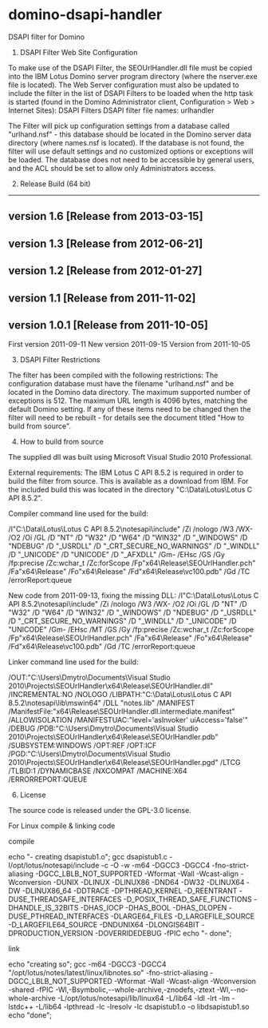 # domino-dsapi-handler
DSAPI filter for Domino

1. DSAPI Filter Web Site Configuration

To make use of the DSAPI Filter, the SEOUrlHandler.dll file must be copied into the IBM Lotus Domino server program directory (where the nserver.exe file is located).  The Web Server configuration must also be updated to include the filter in the list of DSAPI Filters to be loaded when the http task is started (found in the Domino Administrator client, Configuration > Web > Internet Sites):
DSAPI Filters
DSAPI filter file names:	urlhandler

The Filter will pick up configuration settings from a database called "urlhand.nsf" - this database should be located in the Domino server data directory (where names.nsf is located).  If the database is not found, the filter will use default settings and no customized options or exceptions will be loaded.  The database does not need to be accessible by general users, and the ACL should be set to allow only Administrators access.

2. Release Build (64 bit)

-------------------------------------------------------------------------------------
version 1.6 [Release from 2013-03-15]
-------------------------------------------------------------------------------------
version 1.3 [Release from 2012-06-21]
-------------------------------------------------------------------------------------
version 1.2 [Release from 2012-01-27]
-------------------------------------------------------------------------------------
version 1.1 [Release from 2011-11-02]
-------------------------------------------------------------------------------------
version 1.0.1 [Release from 2011-10-05]
-------------------------------------------------------------------------------------
First version 2011-09-11
New version 2011-09-15
Version from 2011-10-05


3. DSAPI Filter Restrictions

The filter has been compiled with the following restrictions:
The configuration database must have the filename "urlhand.nsf" and be located in the Domino data directory.
The maximum supported number of exceptions is 512.
The maximum URL length is 4096 bytes, matching the default Domino setting.
If any of these items need to be changed then the filter will need to be rebuilt - for details see the document titled "How to build from source".

4. How to build from source

The supplied dll was built using Microsoft Visual Studio 2010 Professional.

External requirements:
The IBM Lotus C API 8.5.2 is required in order to build the filter from source.  This is available as a download from IBM.  For the included build this was located in the directory "C:\Data\Lotus\Lotus C API 8.5.2".

Compiler command line used for the build:

/I"C:\Data\Lotus\Lotus C API 8.5.2\notesapi\include" /Zi /nologo /W3 /WX- /O2 /Oi /GL /D "NT" /D "W32" /D "W64" /D "WIN32" /D "_WINDOWS" /D "NDEBUG" /D "_USRDLL" /D "_CRT_SECURE_NO_WARNINGS" /D "_WINDLL" /D "_UNICODE" /D "UNICODE" /D "_AFXDLL" /Gm- /EHsc /GS /Gy /fp:precise /Zc:wchar_t /Zc:forScope /Fp"x64\Release\SEOUrlHandler.pch" /Fa"x64\Release\" /Fo"x64\Release\" /Fd"x64\Release\vc100.pdb" /Gd /TC /errorReport:queue

New code from 2011-09-13, fixing the missing DLL:
/I"C:\Data\Lotus\Lotus C API 8.5.2\notesapi\include" /Zi /nologo /W3 /WX- /O2 /Oi /GL /D "NT" /D "W32" /D "W64" /D "WIN32" /D "_WINDOWS" /D "NDEBUG" /D "_USRDLL" /D "_CRT_SECURE_NO_WARNINGS" /D "_WINDLL" /D "_UNICODE" /D "UNICODE" /Gm- /EHsc /MT /GS /Gy /fp:precise /Zc:wchar_t /Zc:forScope /Fp"x64\Release\SEOUrlHandler.pch" /Fa"x64\Release\" /Fo"x64\Release\" /Fd"x64\Release\vc100.pdb" /Gd /TC /errorReport:queue

Linker command line used for the build:

/OUT:"C:\Users\Dmytro\Documents\Visual Studio 2010\Projects\SEOUrlHandler\x64\Release\SEOUrlHandler.dll" /INCREMENTAL:NO /NOLOGO /LIBPATH:"C:\Data\Lotus\Lotus C API 8.5.2\notesapi\lib\mswin64" /DLL "notes.lib" /MANIFEST /ManifestFile:"x64\Release\SEOUrlHandler.dll.intermediate.manifest" /ALLOWISOLATION /MANIFESTUAC:"level='asInvoker' uiAccess='false'" /DEBUG /PDB:"C:\Users\Dmytro\Documents\Visual Studio 2010\Projects\SEOUrlHandler\x64\Release\SEOUrlHandler.pdb" /SUBSYSTEM:WINDOWS /OPT:REF /OPT:ICF /PGD:"C:\Users\Dmytro\Documents\Visual Studio 2010\Projects\SEOUrlHandler\x64\Release\SEOUrlHandler.pgd" /LTCG /TLBID:1 /DYNAMICBASE /NXCOMPAT /MACHINE:X64 /ERRORREPORT:QUEUE

6. License

The source code is released under the GPL-3.0 license.

For Linux compile & linking code

compile

echo "- creating dsapistub1.o";
gcc dsapistub1.c -I/opt/lotus/notesapi/include -c -O -w  -m64 -DGCC3 -DGCC4 -fno-strict-aliasing -DGCC_LBLB_NOT_SUPPORTED -Wformat -Wall -Wcast-align -Wconversion  -DUNIX -DLINUX -DLINUX86 -DND64 -DW32 -DLINUX64 -DW -DLINUX86_64 -DDTRACE -DPTHREAD_KERNEL -D_REENTRANT -DUSE_THREADSAFE_INTERFACES -D_POSIX_THREAD_SAFE_FUNCTIONS  -DHANDLE_IS_32BITS -DHAS_IOCP -DHAS_BOOL -DHAS_DLOPEN -DUSE_PTHREAD_INTERFACES -DLARGE64_FILES -D_LARGEFILE_SOURCE -D_LARGEFILE64_SOURCE -DNDUNIX64 -DLONGIS64BIT -DPRODUCTION_VERSION -DOVERRIDEDEBUG  -fPIC
echo "- done";

link 

echo "creating so";
gcc -m64 -DGCC3 -DGCC4 "/opt/lotus/notes/latest/linux/libnotes.so" -fno-strict-aliasing -DGCC_LBLB_NOT_SUPPORTED -Wformat -Wall -Wcast-align -Wconversion  -shared -fPIC -Wl,-Bsymbolic,--whole-archive,-znodefs,-ztext -Wl,--no-whole-archive -L/opt/lotus/notesapi/lib/linux64 -L/lib64 -ldl -lrt -lm -lstdc++ -L/lib64 -lpthread -lc -lresolv -lc dsapistub1.o -o libdsapistub1.so
echo "done";


